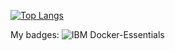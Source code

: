 [![Top Langs](https://github-readme-stats.vercel.app/api/top-langs/?username=cristiandiiorio&langs_count=5&layout=compact&theme=dark&exclude_repo=github-readme-stats,cristiandiiorio.github.io)](https://github.com/anuraghazra/github-readme-stats)

My badges:
![IBM Docker-Essentials](https://www.credly.com/badges/d53d2ba3-bdf2-45aa-abf4-0beb67ad7701/public_url)
